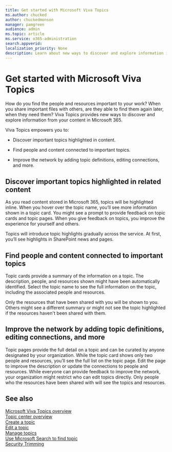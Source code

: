 ```yaml
---
title: Get started with Microsoft Viva Topics
ms.author: chucked
author: chuckedmonson
manager: pamgreen
audience: admin
ms.topic: article
ms.service: o365-administration
search.appverid: 
localization_priority: None
description: Learn about new ways to discover and explore information in Microsoft Viva Topics.
---
```


# Get started with Microsoft Viva Topics

How do you find the people and resources important to your work? When you share important files with others, are they able to find them again later, when they need them? Viva Topics provides new ways to discover and explore information from your content in Microsoft 365.  

Viva Topics empowers you to: 

- Discover important topics highlighted in content.

- Find people and content connected to important topics.

- Improve the network by adding topic definitions, editing connections, and more.

## Discover important topics highlighted in related content 

As you read content stored in Microsoft 365, topics will be highlighted inline. When you hover over the topic name, you’ll see more information shown in a topic card. You might see a prompt to provide feedback on topic cards and topic pages. When you give feedback on topics, you improve the experience for yourself and others. 

Topics will introduce topic highlights gradually across the service. At first, you’ll see highlights in SharePoint news and pages.

## Find people and content connected to important topics 

Topic cards provide a summary of the information on a topic. The description, people, and resources shown might have been automatically identified. Select the topic name to see the full information on the topic, including the associated people and resources.  

Only the resources that have been shared with you will be shown to you. Others might see a different summary or might not see the topic highlighted if the resources haven't been shared with them. 

## Improve the network by adding topic definitions, editing connections, and more 

Topic pages provide the full detail on a topic and can be curated by anyone designated by your organization. While the topic card shows only two people and resources, you’ll see the full list on the topic page. Edit the page to improve the description or update the connections to people and resources. While everyone can provide feedback to improve the network, your organization might restrict who can edit topics directly. Only people who the resources have been shared with will see the topics and resources.

## See also
[Microsoft Viva Topics overview](topic-experiences-overview.md)</br>
[Topic center overview](topic-center-overview.md)</br>
[Create a topic](create-a-topic.md)</br>
[Edit a topic](edit-a-topic.md)</br>
[Manage topics](manage-topics.md)</br>
[Use Microsoft Search to find topic](search.md)</br>
[Security Trimming](topic-experiences-security-trimming.md)

